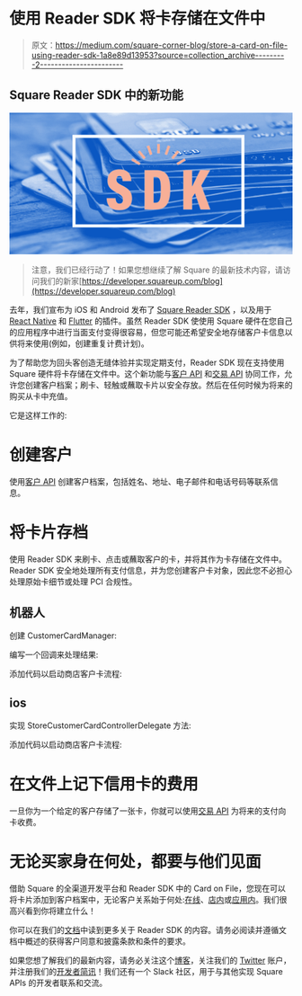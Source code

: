 # 使用 Reader SDK 将卡存储在文件中

> 原文：<https://medium.com/square-corner-blog/store-a-card-on-file-using-reader-sdk-1a8e89d13953?source=collection_archive---------2----------------------->

## Square Reader SDK 中的新功能

![](img/50335bee718b20c5cb2cd847c4e33a6a.png)

> 注意，我们已经行动了！如果您想继续了解 Square 的最新技术内容，请访问我们的新家[https://developer.squareup.com/blog](https://developer.squareup.com/blog)

去年，我们宣布为 iOS 和 Android 发布了 [Square Reader SDK](/p/introducing-square-reader-sdk-939a9ec2d197) ，以及用于 [React Native](/p/square-reader-sdk-for-react-native-a1b6fc19c5c2) 和 [Flutter](/p/square-flutter-beautiful-fast-mobile-payment-apps-539995d2e23a) 的插件。虽然 Reader SDK 使使用 Square 硬件在您自己的应用程序中进行当面支付变得很容易，但您可能还希望安全地存储客户卡信息以供将来使用(例如，创建重复计费计划)。

为了帮助您为回头客创造无缝体验并实现定期支付，Reader SDK 现在支持使用 Square 硬件将卡存储在文件中。这个新功能与[客户 API](https://docs.connect.squareup.com/more-apis/customers/overview) 和[交易 API](https://docs.connect.squareup.com/payments/transactions/overview) 协同工作，允许您创建客户档案；刷卡、轻触或蘸取卡片以安全存放。然后在任何时候为将来的购买从卡中充值。

它是这样工作的:

# 创建客户

使用[客户 API](https://docs.connect.squareup.com/more-apis/customers/overview) 创建客户档案，包括姓名、地址、电子邮件和电话号码等联系信息。

# 将卡片存档

使用 Reader SDK 来刷卡、点击或蘸取客户的卡，并将其作为卡存储在文件中。Reader SDK 安全地处理所有支付信息，并为您创建客户卡对象，因此您不必担心处理原始卡细节或处理 PCI 合规性。

## 机器人

创建 CustomerCardManager:

编写一个回调来处理结果:

添加代码以启动商店客户卡流程:

## ios

实现 StoreCustomerCardControllerDelegate 方法:

添加代码以启动商店客户卡流程:

# 在文件上记下信用卡的费用

一旦你为一个给定的客户存储了一张卡，你就可以使用[交易 API](https://docs.connect.squareup.com/payments/transactions/overview) 为将来的支付向卡收费。

# 无论买家身在何处，都要与他们见面

借助 Square 的全渠道开发平台和 Reader SDK 中的 Card on File，您现在可以将卡片添加到客户档案中，无论客户关系始于何处:[在线](https://squareup.com/us/en/developers/online-payment-apis)、[店内](https://squareup.com/us/en/developers/reader-sdk)或[应用内](https://squareup.com/us/en/developers/in-app-payments)。我们很高兴看到你将建立什么！

你可以在我们的[文档](https://docs.connect.squareup.com/payments/readersdk/what-it-does)中读到更多关于 Reader SDK 的内容。请务必阅读并遵循文档中概述的获得客户同意和披露条款和条件的要求。

如果您想了解我们的最新内容，请务必关注这个[博客](https://medium.com/square-corner-blog)，关注我们的 [Twitter](https://twitter.com/SquareDev) 账户，并注册我们的[开发者简讯](https://www.workwithsquare.com/developer-newsletter.html?channel=Online%20Social&sqmethod=Blog)！我们还有一个 Slack 社区，用于与其他实现 Square APIs 的开发者联系和交流。